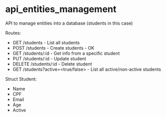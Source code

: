 # api_entities_management

API to manage entities into a database (students in this case)

Routes:
- GET /students - List all students
- POST /students - Create students - OK
- GET /students/:id - Get info from a specific student
- PUT /students/:id - Update student
- DELETE /students/:id - Delete student
- GET /students?active=<true/false> - List all active/non-active students

Struct Student:
- Name 
- CPF
- Email
- Age 
- Active


